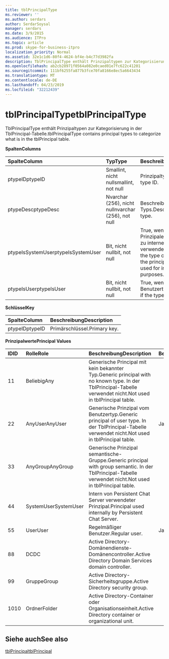```yaml
---
title: tblPrincipalType
ms.reviewer: ''
ms.author: serdars
author: SerdarSoysal
manager: serdars
ms.date: 3/9/2015
ms.audience: ITPro
ms.topic: article
ms.prod: skype-for-business-itpro
localization_priority: Normal
ms.assetid: 32e1c1d6-80f4-4624-bf4e-b4c77d3982fa
description: TblPrincipalType enthält Prinzipaltypen zur Kategorisierung in der TblPrincipal-Tabelle.
ms.openlocfilehash: ab2cb28971f0564a082e0caed01e7fc622c41201
ms.sourcegitcommit: 111bf6255fa877b3fce70fa8166e8ec5a6643434
ms.translationtype: MT
ms.contentlocale: de-DE
ms.lasthandoff: 04/23/2019
ms.locfileid: "32212439"
---
```

# <a name="tblprincipaltype"></a><span data-ttu-id="3f76a-103">tblPrincipalType</span><span class="sxs-lookup"><span data-stu-id="3f76a-103">tblPrincipalType</span></span>
 
<span data-ttu-id="3f76a-104">TblPrincipalType enthält Prinzipaltypen zur Kategorisierung in der TblPrincipal-Tabelle.</span><span class="sxs-lookup"><span data-stu-id="3f76a-104">tblPrincipalType contains principal types to categorize what is in the tblPrincipal table.</span></span>
  
<span data-ttu-id="3f76a-105">**Spalten**</span><span class="sxs-lookup"><span data-stu-id="3f76a-105">**Columns**</span></span>

|<span data-ttu-id="3f76a-106">**Spalte**</span><span class="sxs-lookup"><span data-stu-id="3f76a-106">**Column**</span></span>|<span data-ttu-id="3f76a-107">**Typ**</span><span class="sxs-lookup"><span data-stu-id="3f76a-107">**Type**</span></span>|<span data-ttu-id="3f76a-108">**Beschreibung**</span><span class="sxs-lookup"><span data-stu-id="3f76a-108">**Description**</span></span>|
|:-----|:-----|:-----|
|<span data-ttu-id="3f76a-109">ptypeID</span><span class="sxs-lookup"><span data-stu-id="3f76a-109">ptypeID</span></span>  <br/> |<span data-ttu-id="3f76a-110">Smallint, nicht null</span><span class="sxs-lookup"><span data-stu-id="3f76a-110">smallint, not null</span></span>  <br/> |<span data-ttu-id="3f76a-111">Prinzipaltyp-ID</span><span class="sxs-lookup"><span data-stu-id="3f76a-111">Principal type ID.</span></span>  <br/> |
|<span data-ttu-id="3f76a-112">ptypeDesc</span><span class="sxs-lookup"><span data-stu-id="3f76a-112">ptypeDesc</span></span>  <br/> |<span data-ttu-id="3f76a-113">Nvarchar (256), nicht null</span><span class="sxs-lookup"><span data-stu-id="3f76a-113">nvarchar (256), not null</span></span>  <br/> |<span data-ttu-id="3f76a-114">Beschreibung des Typs.</span><span class="sxs-lookup"><span data-stu-id="3f76a-114">Description of the type.</span></span>  <br/> |
|<span data-ttu-id="3f76a-115">ptypeIsSystemUser</span><span class="sxs-lookup"><span data-stu-id="3f76a-115">ptypeIsSystemUser</span></span>  <br/> |<span data-ttu-id="3f76a-116">Bit, nicht null</span><span class="sxs-lookup"><span data-stu-id="3f76a-116">bit, not null</span></span>  <br/> |<span data-ttu-id="3f76a-117">True, wenn der Typ den Prinzipalen entspricht, die zu internen Zwecken verwendet werden.</span><span class="sxs-lookup"><span data-stu-id="3f76a-117">True if the type corresponds to the principals that are used for internal purposes.</span></span>  <br/> |
|<span data-ttu-id="3f76a-118">ptypeIsUser</span><span class="sxs-lookup"><span data-stu-id="3f76a-118">ptypeIsUser</span></span>  <br/> |<span data-ttu-id="3f76a-119">Bit, nicht null</span><span class="sxs-lookup"><span data-stu-id="3f76a-119">bit, not null</span></span>  <br/> |<span data-ttu-id="3f76a-120">True, wenn der Typ einen Benutzertyp handelt.</span><span class="sxs-lookup"><span data-stu-id="3f76a-120">True if the type is a user type.</span></span>  <br/> |
   
<span data-ttu-id="3f76a-121">**Schlüssel**</span><span class="sxs-lookup"><span data-stu-id="3f76a-121">**Key**</span></span>

|<span data-ttu-id="3f76a-122">**Spalte**</span><span class="sxs-lookup"><span data-stu-id="3f76a-122">**Column**</span></span>|<span data-ttu-id="3f76a-123">**Beschreibung**</span><span class="sxs-lookup"><span data-stu-id="3f76a-123">**Description**</span></span>|
|:-----|:-----|
|<span data-ttu-id="3f76a-124">ptypeID</span><span class="sxs-lookup"><span data-stu-id="3f76a-124">ptypeID</span></span>  <br/> |<span data-ttu-id="3f76a-125">Primärschlüssel.</span><span class="sxs-lookup"><span data-stu-id="3f76a-125">Primary key.</span></span>  <br/> |
   
<span data-ttu-id="3f76a-126">**Prinzipalwerte**</span><span class="sxs-lookup"><span data-stu-id="3f76a-126">**Principal Values**</span></span>

|<span data-ttu-id="3f76a-127">**ID**</span><span class="sxs-lookup"><span data-stu-id="3f76a-127">**ID**</span></span>|<span data-ttu-id="3f76a-128">**Rolle**</span><span class="sxs-lookup"><span data-stu-id="3f76a-128">**Role**</span></span>|<span data-ttu-id="3f76a-129">**Beschreibung**</span><span class="sxs-lookup"><span data-stu-id="3f76a-129">**Description**</span></span>|<span data-ttu-id="3f76a-130">**Benutzer**</span><span class="sxs-lookup"><span data-stu-id="3f76a-130">**User**</span></span>|
|:-----|:-----|:-----|:-----|
|<span data-ttu-id="3f76a-131">1</span><span class="sxs-lookup"><span data-stu-id="3f76a-131">1</span></span>  <br/> |<span data-ttu-id="3f76a-132">Beliebig</span><span class="sxs-lookup"><span data-stu-id="3f76a-132">Any</span></span>  <br/> |<span data-ttu-id="3f76a-133">Generische Principal mit kein bekannter Typ.</span><span class="sxs-lookup"><span data-stu-id="3f76a-133">Generic principal with no known type.</span></span> <span data-ttu-id="3f76a-134">In der TblPrincipal-Tabelle verwendet nicht.</span><span class="sxs-lookup"><span data-stu-id="3f76a-134">Not used in tblPrincipal table.</span></span>  <br/> ||
|<span data-ttu-id="3f76a-135">2</span><span class="sxs-lookup"><span data-stu-id="3f76a-135">2</span></span>  <br/> |<span data-ttu-id="3f76a-136">AnyUser</span><span class="sxs-lookup"><span data-stu-id="3f76a-136">AnyUser</span></span>  <br/> |<span data-ttu-id="3f76a-137">Generische Prinzipal vom Benutzertyp.</span><span class="sxs-lookup"><span data-stu-id="3f76a-137">Generic principal of user type.</span></span> <span data-ttu-id="3f76a-138">In der TblPrincipal-Tabelle verwendet nicht.</span><span class="sxs-lookup"><span data-stu-id="3f76a-138">Not used in tblPrincipal table.</span></span>  <br/> |<span data-ttu-id="3f76a-139">Ja</span><span class="sxs-lookup"><span data-stu-id="3f76a-139">Yes</span></span>  <br/> |
|<span data-ttu-id="3f76a-140">3</span><span class="sxs-lookup"><span data-stu-id="3f76a-140">3</span></span>  <br/> |<span data-ttu-id="3f76a-141">AnyGroup</span><span class="sxs-lookup"><span data-stu-id="3f76a-141">AnyGroup</span></span>  <br/> |<span data-ttu-id="3f76a-142">Generische Prinzipal semantische-Gruppe.</span><span class="sxs-lookup"><span data-stu-id="3f76a-142">Generic principal with group semantic.</span></span> <span data-ttu-id="3f76a-143">In der TblPrincipal-Tabelle verwendet nicht.</span><span class="sxs-lookup"><span data-stu-id="3f76a-143">Not used in tblPrincipal table.</span></span>  <br/> ||
|<span data-ttu-id="3f76a-144">4</span><span class="sxs-lookup"><span data-stu-id="3f76a-144">4</span></span>  <br/> |<span data-ttu-id="3f76a-145">SystemUser</span><span class="sxs-lookup"><span data-stu-id="3f76a-145">SystemUser</span></span>  <br/> |<span data-ttu-id="3f76a-146">Intern von Persistent Chat Server verwendeter Prinzipal.</span><span class="sxs-lookup"><span data-stu-id="3f76a-146">Principal used internally by Persistent Chat Server.</span></span>  <br/> ||
|<span data-ttu-id="3f76a-147">5</span><span class="sxs-lookup"><span data-stu-id="3f76a-147">5</span></span>  <br/> |<span data-ttu-id="3f76a-148">User</span><span class="sxs-lookup"><span data-stu-id="3f76a-148">User</span></span>  <br/> |<span data-ttu-id="3f76a-149">Regelmäßiger Benutzer.</span><span class="sxs-lookup"><span data-stu-id="3f76a-149">Regular user.</span></span>  <br/> |<span data-ttu-id="3f76a-150">Ja</span><span class="sxs-lookup"><span data-stu-id="3f76a-150">Yes</span></span>  <br/> |
|<span data-ttu-id="3f76a-151">8</span><span class="sxs-lookup"><span data-stu-id="3f76a-151">8</span></span>  <br/> |<span data-ttu-id="3f76a-152">DC</span><span class="sxs-lookup"><span data-stu-id="3f76a-152">DC</span></span>  <br/> |<span data-ttu-id="3f76a-153">Active Directory-Domänendienste-Domänencontroller.</span><span class="sxs-lookup"><span data-stu-id="3f76a-153">Active Directory Domain Services domain controller.</span></span>  <br/> ||
|<span data-ttu-id="3f76a-154">9</span><span class="sxs-lookup"><span data-stu-id="3f76a-154">9</span></span>  <br/> |<span data-ttu-id="3f76a-155">Gruppe</span><span class="sxs-lookup"><span data-stu-id="3f76a-155">Group</span></span>  <br/> |<span data-ttu-id="3f76a-156">Active Directory-Sicherheitsgruppe.</span><span class="sxs-lookup"><span data-stu-id="3f76a-156">Active Directory security group.</span></span>  <br/> ||
|<span data-ttu-id="3f76a-157">10</span><span class="sxs-lookup"><span data-stu-id="3f76a-157">10</span></span>  <br/> |<span data-ttu-id="3f76a-158">Ordner</span><span class="sxs-lookup"><span data-stu-id="3f76a-158">Folder</span></span>  <br/> |<span data-ttu-id="3f76a-159">Active Directory-Container oder Organisationseinheit.</span><span class="sxs-lookup"><span data-stu-id="3f76a-159">Active Directory container or organizational unit.</span></span>  <br/> ||
   
## <a name="see-also"></a><span data-ttu-id="3f76a-160">Siehe auch</span><span class="sxs-lookup"><span data-stu-id="3f76a-160">See also</span></span>

[<span data-ttu-id="3f76a-161">tblPrincipal</span><span class="sxs-lookup"><span data-stu-id="3f76a-161">tblPrincipal</span></span>](tblprincipal.md)
